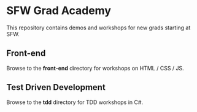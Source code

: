 # SFW Grad Academy

This repository contains demos and workshops for new grads starting at SFW.

## Front-end

Browse to the **front-end** directory for workshops on HTML / CSS / JS.

## Test Driven Development

Browse to the **tdd** directory for TDD workshops in C#.